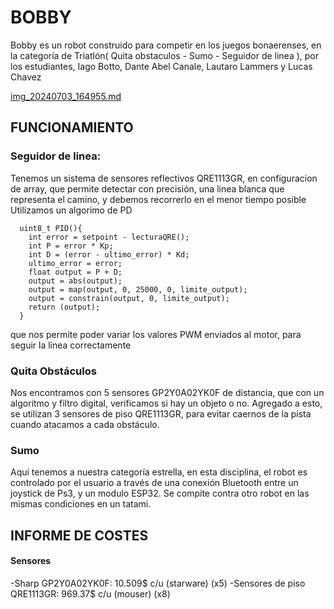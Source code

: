 # BOBBY
Bobby es un robot construido para competir en los juegos bonaerenses, en la categoría de Triatlón( Quita obstaculos - Sumo - Seguidor de linea ), por los estudiantes, Iago Botto, Dante Abel Canale, Lautaro Lammers y Lucas Chavez

[img_20240703_164955.md](https://github.com/user-attachments/files/17923314/img_20240703_164955.md)

## FUNCIONAMIENTO

### Seguidor de linea:
  Tenemos un sistema de sensores reflectivos QRE1113GR, en configuracion de array, que permite detectar con precisión, una linea blanca que representa el camino, y debemos recorrerlo en el menor tiempo posible
Utilizamos un algorimo de PD
~~~
  uint8_t PID(){
    int error = setpoint - lecturaQRE();
    int P = error * Kp;
    int D = (error - ultimo_error) * Kd;
    ultimo_error = error;
    float output = P + D;
    output = abs(output);
    output = map(output, 0, 25000, 0, limite_output);
    output = constrain(output, 0, limite_output);
    return (output);
  }
~~~
que nos permite poder variar los valores PWM enviados al motor, para seguir la linea correctamente

### Quita Obstáculos
  Nos encontramos con 5 sensores GP2Y0A02YK0F de distancia, que con un algoritmo y filtro digital, verificamos si hay un objeto o no. Agregado a esto, se utilizan 3 sensores de piso QRE1113GR, para evitar caernos de la pista
cuando atacamos a cada obstáculo.

### Sumo
  Aqui tenemos a nuestra categoría estrella, en esta disciplina, el robot es controlado por el usuario a través de una conexión Bluetooth entre un joystick de Ps3, y un modulo ESP32. Se compite contra otro robot en las mismas condiciones en un tatami.

## INFORME DE COSTES
#### Sensores
  -Sharp GP2Y0A02YK0F: 10.509$ c/u (starware)  (x5)
  -Sensores de piso QRE1113GR: 969.37$ c/u (mouser)  (x8)
